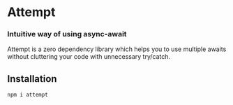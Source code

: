 # Attempt
### Intuitive way of using async-await

Attempt is a zero dependency library which helps you to use multiple awaits without cluttering your code with unnecessary try/catch.

## Installation
```
npm i attempt
```